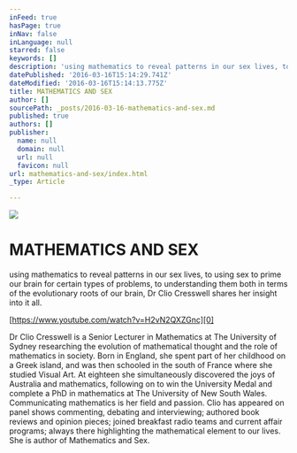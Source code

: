 ```yaml
---
inFeed: true
hasPage: true
inNav: false
inLanguage: null
starred: false
keywords: []
description: 'using mathematics to reveal patterns in our sex lives, to using sex to prime our brain for certain types of problems, to understanding them both in terms of the evolutionary roots of our brain, Dr Clio Cresswell shares her insight into it all.'
datePublished: '2016-03-16T15:14:29.741Z'
dateModified: '2016-03-16T15:14:13.775Z'
title: MATHEMATICS AND SEX
author: []
sourcePath: _posts/2016-03-16-mathematics-and-sex.md
published: true
authors: []
publisher:
  name: null
  domain: null
  url: null
  favicon: null
url: mathematics-and-sex/index.html
_type: Article

---
```

![](https://s3-us-west-2.amazonaws.com/the-grid-img/p/88a2814cdc8bfac5275f6fb568ed7e8745e31202.jpg)

# MATHEMATICS AND SEX

using mathematics to reveal patterns in our sex lives, to using sex to prime our brain for certain types of problems, to understanding them both in terms of the evolutionary roots of our brain, Dr Clio Cresswell shares her insight into it all.

[https://www.youtube.com/watch?v=H2vN2QXZGnc][0]

Dr Clio Cresswell is a Senior Lecturer in Mathematics at The University of Sydney researching the evolution of mathematical thought and the role of mathematics in society. Born in England, she spent part of her childhood on a Greek island, and was then schooled in the south of France where she studied Visual Art. At eighteen she simultaneously discovered the joys of Australia and mathematics, following on to win the University Medal and complete a PhD in mathematics at The University of New South Wales. Communicating mathematics is her field and passion. Clio has appeared on panel shows commenting, debating and interviewing; authored book reviews and opinion pieces; joined breakfast radio teams and current affair programs; always there highlighting the mathematical element to our lives. She is author of Mathematics and Sex.

[0]: https://www.youtube.com/watch?v=H2vN2QXZGnc